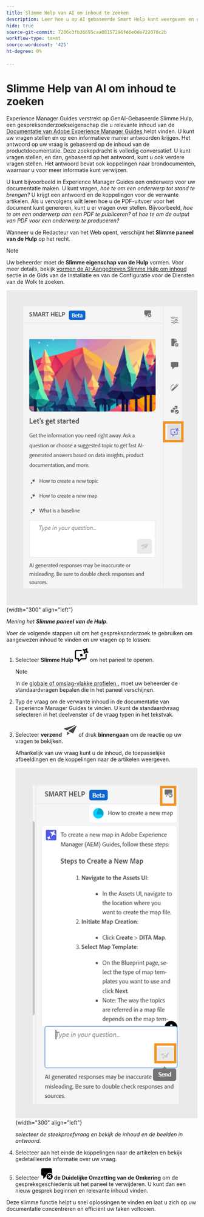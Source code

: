 ```yaml
---
title: Slimme Help van AI om inhoud te zoeken
description: Leer hoe u op AI gebaseerde Smart Help kunt weergeven en gebruiken in de webeditor.
hide: true
source-git-commit: 7286c3fb36695caa08157296fd6e0de722078c2b
workflow-type: tm+mt
source-wordcount: '425'
ht-degree: 0%

---
```


# Slimme Help van AI om inhoud te zoeken



Experience Manager Guides verstrekt op GenAI-Gebaseerde Slimme Hulp, een gespreksonderzoekseigenschap die u relevante inhoud van de [ Documentatie van Adobe Experience Manager Guides ](https://experienceleague.adobe.com/en/docs/experience-manager-guides/using/overview) helpt vinden.
U kunt uw vragen stellen en op een informatieve manier antwoorden krijgen. Het antwoord op uw vraag is gebaseerd op de inhoud van de productdocumentatie. Deze zoekopdracht is volledig conversatief. U kunt vragen stellen, en dan, gebaseerd op het antwoord, kunt u ook verdere vragen stellen. Het antwoord bevat ook koppelingen naar brondocumenten, waarnaar u voor meer informatie kunt verwijzen.

U kunt bijvoorbeeld in Experience Manager Guides een onderwerp voor uw documentatie maken. U kunt vragen, *hoe te om een onderwerp tot stand te brengen?* U krijgt een antwoord en de koppelingen voor de verwante artikelen. Als u vervolgens wilt leren hoe u de PDF-uitvoer voor het document kunt genereren, kunt u er vragen over stellen. Bijvoorbeeld, *hoe te om een onderwerp aan een PDF te publiceren?* of *hoe te om de output van PDF voor een onderwerp te produceren?*



Wanneer u de Redacteur van het Web opent, verschijnt het **Slimme paneel van de Hulp** op het recht.



>[!NOTE]
>
> Uw beheerder moet de **Slimme eigenschap van de Hulp** vormen. Voor meer details, bekijk [ vormen de AI-Aangedreven Slimme Hulp om inhoud ](/help/product-guide/cs-install-guide/conf-smart-help.md) sectie in de Gids van de Installatie en van de Configuratie voor de Diensten van de Wolk te zoeken.

![ het Slimme paneel van de Hulp ](images/smart-help-panel.png){width="300" align="left"}

*Mening het **Slimme paneel van de Hulp**.*

Voer de volgende stappen uit om het gespreksonderzoek te gebruiken om aangewezen inhoud te vinden en uw vragen op te lossen:

1. Selecteer **Slimme Hulp** ![ het Slimme pictogram van de Hulp ](images/smart-help-icon.svg) om het paneel te openen.



   >[!NOTE]
   >
   > In de [ globale of omslag-vlakke profielen ](/help/product-guide/cs-install-guide/conf-folder-level.md#conf-ai-guides-assistant), moet uw beheerder de standaardvragen bepalen die in het paneel verschijnen.

1. Typ de vraag om de verwante inhoud in de documentatie van Experience Manager Guides te vinden. U kunt de standaardvraag selecteren in het deelvenster of de vraag typen in het tekstvak.

1. Selecteer **verzend** ![ verzend pictogram ](images/send-icon.svg) of druk **binnengaan** om de reactie op uw vragen te bekijken.

   Afhankelijk van uw vraag kunt u de inhoud, de toepasselijke afbeeldingen en de koppelingen naar de artikelen weergeven.

   ![ Slimme het paneelreactie van de Hulp ](images/smart-help-panel-response.png){width="300" align="left"}


   *selecteer de steekproefvraag en bekijk de inhoud en de beelden in antwoord.*





1. Selecteer aan het einde de koppelingen naar de artikelen en bekijk gedetailleerde informatie over uw vraag.


1. Selecteer **![ duidelijk gesprek ](images/clear-conversation-icon.svg) de Duidelijke Omzetting van de Omkering** om de gespreksgeschiedenis uit het paneel te verwijderen. U kunt dan een nieuw gesprek beginnen en relevante inhoud vinden.

Deze slimme functie helpt u snel oplossingen te vinden en laat u zich op uw documentatie concentreren en efficiënt uw taken voltooien.
